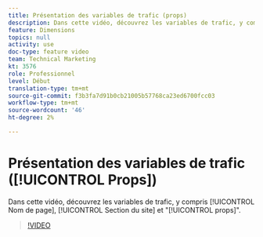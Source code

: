 ```yaml
---
title: Présentation des variables de trafic (props)
description: Dans cette vidéo, découvrez les variables de trafic, y compris le nom de page, la section du site et les "props".
feature: Dimensions
topics: null
activity: use
doc-type: feature video
team: Technical Marketing
kt: 3576
role: Professionnel
level: Début
translation-type: tm+mt
source-git-commit: f3b3fa7d91b0cb21005b57768ca23ed6700fcc03
workflow-type: tm+mt
source-wordcount: '46'
ht-degree: 2%

---
```



# Présentation des variables de trafic ([!UICONTROL Props])

Dans cette vidéo, découvrez les variables de trafic, y compris [!UICONTROL Nom de page], [!UICONTROL Section du site] et &quot;[!UICONTROL props]&quot;.

>[!VIDEO](https://video.tv.adobe.com/v/28767/?quality=12)
